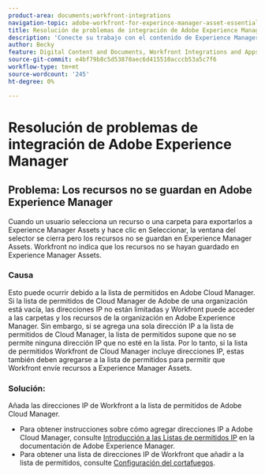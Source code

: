 ```yaml
---
product-area: documents;workfront-integrations
navigation-topic: adobe-workfront-for-experince-manager-asset-essentials
title: Resolución de problemas de integración de Adobe Experience Manager
description: 'Conecte su trabajo con el contenido de Experience Manager Assets Essentials: EDITARME.'
author: Becky
feature: Digital Content and Documents, Workfront Integrations and Apps
source-git-commit: e4bf79b8c5d53870aec6d415510acccb53a5c7f6
workflow-type: tm+mt
source-wordcount: '245'
ht-degree: 0%

---
```


# Resolución de problemas de integración de Adobe Experience Manager

## Problema: Los recursos no se guardan en Adobe Experience Manager

Cuando un usuario selecciona un recurso o una carpeta para exportarlos a Experience Manager Assets y hace clic en Seleccionar, la ventana del selector se cierra pero los recursos no se guardan en Experience Manager Assets. Workfront no indica que los recursos no se hayan guardado en Experience Manager Assets.

### Causa

Esto puede ocurrir debido a la lista de permitidos en Adobe Cloud Manager. Si la lista de permitidos de Cloud Manager de Adobe de una organización está vacía, las direcciones IP no están limitadas y Workfront puede acceder a las carpetas y los recursos de la organización en Adobe Experience Manager. Sin embargo, si se agrega una sola dirección IP a la lista de permitidos de Cloud Manager, la lista de permitidos supone que no se permite ninguna dirección IP que no esté en la lista. Por lo tanto, si la lista de permitidos Workfront de Cloud Manager incluye direcciones IP, estas también deben agregarse a la lista de permitidos para permitir que Workfront envíe recursos a Experience Manager Assets.

### Solución:

Añada las direcciones IP de Workfront a la lista de permitidos de Adobe Cloud Manager.

* Para obtener instrucciones sobre cómo agregar direcciones IP a Adobe Cloud Manager, consulte [Introducción a las Listas de permitidos IP](https://experienceleague.adobe.com/docs/experience-manager-cloud-service/content/implementing/using-cloud-manager/ip-allow-lists/introduction.html?lang=en) en la documentación de Adobe Experience Manager.
* Para obtener una lista de direcciones IP de Workfront que añadir a la lista de permitidos, consulte [Configuración del cortafuegos](/help/quicksilver/administration-and-setup/get-started-wf-administration/configure-your-firewall.md).


